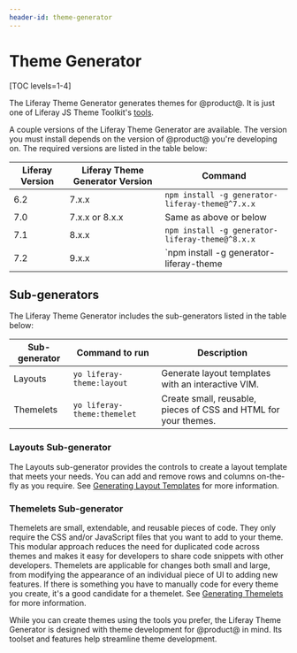 ```yaml
---
header-id: theme-generator
---
```


# Theme Generator

[TOC levels=1-4]

The Liferay Theme Generator generates themes for @product@. It is just one of 
Liferay JS Theme Toolkit's 
[tools](https://github.com/liferay/liferay-themes-sdk/tree/master/packages). 

A couple versions of the Liferay Theme Generator are available. The version you 
must install depends on the version of @product@ you're developing on. The 
required versions are listed in the table below:

| Liferay Version | Liferay Theme Generator Version | Command |
| --- | --- | --- |
| 6.2 | 7.x.x | `npm install -g generator-liferay-theme@^7.x.x` |
| 7.0 | 7.x.x or 8.x.x | Same as above or below |
| 7.1 | 8.x.x | `npm install -g generator-liferay-theme@^8.x.x` |
| 7.2 | 9.x.x | `npm install -g generator-liferay-theme |

## Sub-generators

The Liferay Theme Generator includes the sub-generators listed in the table 
below:

| Sub-generator | Command to run | Description |
| --- | --- | --- |
| Layouts | `yo liferay-theme:layout` | Generate layout templates with an interactive VIM. |
| Themelets | `yo liferay-theme:themelet` | Create small, reusable, pieces of CSS and HTML for your themes. |

### Layouts Sub-generator

The Layouts sub-generator provides the controls to create a layout template 
that meets your needs. You can add and remove rows and columns on-the-fly as you 
require. See 
[Generating Layout Templates](/developer/reference/-/knowledge_base/7-2/creating-layout-templates-with-the-themes-generator) 
for more information. 

### Themelets Sub-generator

Themelets are small, extendable, and reusable pieces of code. They only require 
the CSS and/or JavaScript files that you want to add to your theme. This modular 
approach reduces the need for duplicated code across themes and makes it easy 
for developers to share code snippets with other developers. Themelets are 
applicable for changes both small and large, from modifying the appearance of an 
individual piece of UI to adding new features. If there is something you have to 
manually code for every theme you create, it's a good candidate for a themelet. 
See 
[Generating Themelets](/developer/reference/-/knowledge_base/7-2/creating-themelets-with-the-themes-generator) 
for more information. 

While you can create themes using the tools you prefer, the Liferay Theme 
Generator is designed with theme development for @product@ in mind. Its toolset 
and features help streamline theme development.
